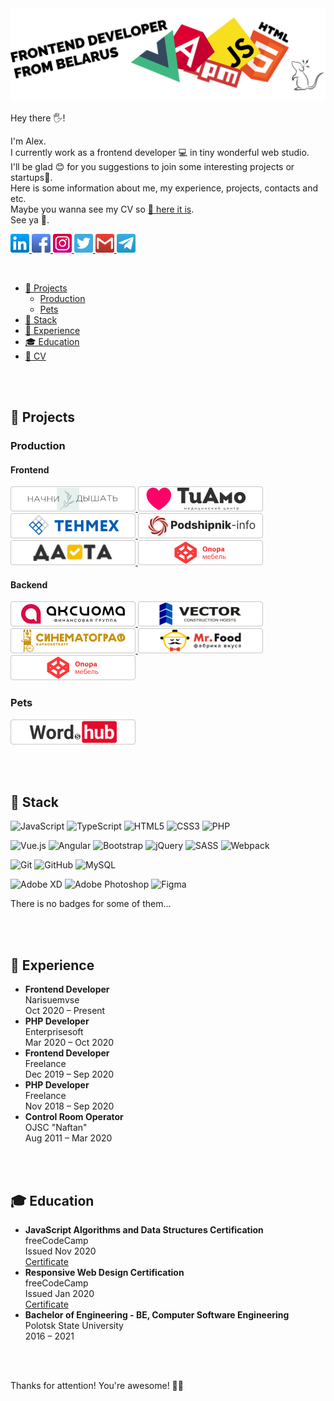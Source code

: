 <img src="img/header1.png" width="700">
<p>
Hey there 🖐️!

I'm Alex.<br>
I currently work as a frontend developer 💻 in tiny wonderful web studio.<br>
I'll be glad 😊 for you suggestions to join some interesting projects or startups🚀.<br>
Here is some information about me, my experience, projects, contacts and etc.<br>
Maybe you wanna see my CV so <a href="https://github.com/radio-mouse/radio-mouse/blob/master/CV.pdf">📝 here it is</a>.<br>
See ya 👋.
<p>
<p>
  <a href="https://www.linkedin.com/in/alexander-voronov-0819a018b/">
    <img height="30" src="img/social/linkedin.svg">
  </a>
  <a href="https://www.facebook.com/webmouse.me">
    <img height="30" src="img/social/facebook.svg">
  </a>
  <a href="https://instagram.com/radio.mouse/">
    <img height="30" src="img/social/instagram.svg">
  </a>
  <a href="https://twitter.com/PunchLineMouse">
    <img height="30" src="img/social/twitter.svg">
  </a>
  <a href="mailto:sanravens@gmail.com">
    <img height="30" src="img/social/gmail.svg">
  </a>
  <a href="https://t.me/radiomouse">
    <img height="30" src="img/social/telegram.svg">
  </a>
</p>
<br>
<ul>  
  <li>
    <a href="#projects">🧪 Projects</a>
    <ul>
      <li>
        <a href="#production">Production</a>
      </li>
      <li>
        <a href="#pets">Pets</a>
      </li>
    </ul>
  </li>
  <li>
    <a href="#stack">🔧 Stack</a>
  </li>
  <li>
    <a href="#exp">💼 Experience</a>
  </li>
  <li>
    <a href="#education">🎓 Education</a>
  </li>
  <li>
    <a href="https://github.com/radio-mouse/radio-mouse/blob/master/CV.pdf">📝 CV</a>
  </li>
</ul>
<br>
<br>
<h2 id="projects">🧪 Projects</h2>
<h3 id="production">Production</h3>
<h4>Frontend</h4>
<p>
  <a href="https://xn--80aalpxb2b9am3ao.xn--p1ai/">
    <img height="40" src="img/projects/breath.png">
  </a>
  <a href="http://radiomouse.beget.tech/">
    <img height="40" src="img/projects/tiamo.png">
  </a>
  <a href="https://tehmex.ru" target="_blank">
    <img height="40" src="img/projects/tehmex.png">
  </a>
  <a href="https://podshipnik.info">
    <img height="40" src="img/projects/podshipnik.png">
  </a>
  <a href="https://dataevent.by">
    <img height="40" src="img/projects/data.png">
  </a>
  <a href="https://opora-mebel.ru/">
    <img height="40" src="img/projects/opora.png">
  </a>
</p>
<h4>Backend</h4>
<p>
  <a href="http://axiomfinance.ru">
    <img height="40" src="img/projects/axiom.png">
  </a>
  <a href="http://sc200.ru/">
    <img height="40" src="img/projects/vector.png">
  </a>
  <a href="http://cinemakaraoke.ru/">
    <img height="40" src="img/projects/cinema.png">
  </a>
  <a href="https://mr-food.ru/">
    <img height="40" src="img/projects/mrfood.png">
  </a>
  <a href="https://opora-mebel.ru/">
    <img height="40" src="img/projects/opora.png">
  </a>
</p>
<h3 id="pets">Pets</h3>
<p>
  <a href="https://wordshub.ru">
    <img height="40" src="img/projects/wordshub.png">
  </a>
</p>
<br>
<br>
<h2 id="stack">🔧 Stack</h2>
<p>
  <img alt="JavaScript" src="https://img.shields.io/badge/javascript%20-%23323330.svg?&style=for-the-badge&logo=javascript&logoColor=%23F7DF1E"/>
  <img alt="TypeScript" src="https://img.shields.io/badge/typescript%20-%23007ACC.svg?&style=for-the-badge&logo=typescript&logoColor=white"/>
  <img alt="HTML5" src="https://img.shields.io/badge/html5%20-%23E34F26.svg?&style=for-the-badge&logo=html5&logoColor=white"/>
  <img alt="CSS3" src="https://img.shields.io/badge/css3%20-%231572B6.svg?&style=for-the-badge&logo=css3&logoColor=white"/>
  <img alt="PHP" src="https://img.shields.io/badge/php-%23777BB4.svg?&style=for-the-badge&logo=php&logoColor=white"/>
</p>
<p>
  <img alt="Vue.js" src="https://img.shields.io/badge/vuejs%20-%2335495e.svg?&style=for-the-badge&logo=vue.js&logoColor=%234FC08D"/>
  <img alt="Angular" src="https://img.shields.io/badge/angular%20-%23DD0031.svg?&style=for-the-badge&logo=angular&logoColor=white"/>
  <img alt="Bootstrap" src="https://img.shields.io/badge/bootstrap%20-%23563D7C.svg?&style=for-the-badge&logo=bootstrap&logoColor=white"/>
  <img alt="jQuery" src="https://img.shields.io/badge/jquery%20-%230769AD.svg?&style=for-the-badge&logo=jquery&logoColor=white"/>
  <img alt="SASS" src="https://img.shields.io/badge/SASS%20-hotpink.svg?&style=for-the-badge&logo=SASS&logoColor=white"/>
  <img alt="Webpack" src="https://img.shields.io/badge/webpack%20-%238DD6F9.svg?&style=for-the-badge&logo=webpack&logoColor=black" />
</p>  
<p>
  <img alt="Git" src="https://img.shields.io/badge/git%20-%23F05033.svg?&style=for-the-badge&logo=git&logoColor=white"/>
  <img alt="GitHub" src="https://img.shields.io/badge/github%20-%23121011.svg?&style=for-the-badge&logo=github&logoColor=white"/>
  <img alt="MySQL" src="https://img.shields.io/badge/mysql-%2300f.svg?&style=for-the-badge&logo=mysql&logoColor=white"/>
</p>
<p>
  <img alt="Adobe XD" src="https://img.shields.io/badge/adobe%20xd%20-%23FF26BE.svg?&style=for-the-badge&logo=adobe%20xd&logoColor=white"/>
  <img alt="Adobe Photoshop" src="https://img.shields.io/badge/adobe%20photoshop%20-%2331A8FF.svg?&style=for-the-badge&logo=adobe%20photoshop&logoColor=white"/>
  <img alt="Figma" src="https://img.shields.io/badge/figma%20-%23F24E1E.svg?&style=for-the-badge&logo=figma&logoColor=white"/>
</p>
<p>There is no badges for some of them...</p>
<br>
<br>
<h2 id="exp">💼 Experience</h2>
<ul>
  <li>
    <b>Frontend Developer</b><br>
    Narisuemvse<br>
    Oct 2020 – Present
  </li>
  <li>
    <b>PHP Developer</b><br>
    Enterprisesoft<br>
    Mar 2020 – Oct 2020
  </li>
  <li>
    <b>Frontend Developer</b><br>
    Freelance<br>
    Dec 2019 – Sep 2020
  </li>
  <li>
    <b>PHP Developer</b><br>
    Freelance<br>
    Nov 2018 – Sep 2020
  </li>
  <li>
    <b>Control Room Operator</b><br>
    OJSC "Naftan"<br>
    Aug 2011 – Mar 2020
  </li>
</ul>
<br>
<br>
<h2 id="education">🎓 Education</h2>
<ul>
  <li>
    <b>JavaScript Algorithms and Data Structures Certification</b><br>
    freeCodeCamp<br>
    Issued Nov 2020<br>
    <a href="https://www.freecodecamp.org/certification/radiomouse/javascript-algorithms-and-data-structures">Certificate</a>
  </li>
  <li>
    <b>Responsive Web Design Certification</b><br>
    freeCodeCamp<br>
    Issued Jan 2020<br>
    <a href="https://www.freecodecamp.org/certification/radiomouse/responsive-web-design">Certificate</a>
  </li>
  <li>
    <b>Bachelor of Engineering - BE, Computer Software Engineering</b><br>
    Polotsk State University<br>
    2016 – 2021
  </li>
</ul>
<br>
<br>
<p>Thanks for attention! You're awesome! 🙏👋</p>
